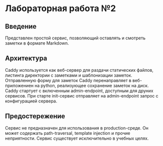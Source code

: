 # Лабораторная работа №2

## Введение
Представлен простой сервис, позволяющий оставлять и смотреть заметки в формате Markdown.

## Архитектура
Caddy используется как веб-сервер для раздачи статических файлов, листинга директории с заметками и шаблонизации заметок.
Отправленную форму для заметок Caddy перенаправляет в веб-приложениен на python, реализующее сохранение заметок на диск.
Caddy стартует с включенным admin-endpoint, доступным для друних сервисов. При старте init-сервис отправляет на admin-endpoint запрос с конфигурацией сервера.

## Предостережение
Сервис не предназначен для использования в production-среде. Он может содержать path-traversal, template injection и прочие неприятности.
Сервис существует исключительно в учебных целях.
